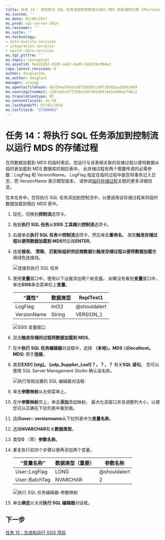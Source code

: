```yaml
---
title: 任务 14： 添加执行 SQL 任务添加到控制流以运行 MDS 的存储的过程 |Microsoft Docs
ms.custom: ''
ms.date: 03/06/2017
ms.prod: sql-server-2014
ms.reviewer: ''
ms.suite: ''
ms.technology:
- data-quality-services
- integration-services
- master-data-services
ms.tgt_pltfrm: ''
ms.topic: conceptual
ms.assetid: 9a5d1b52-d505-4e6f-8a89-569329c094e2
caps.latest.revision: 6
author: douglaslms
ms.author: douglasl
manager: craigg
ms.openlocfilehash: 4b75bed7642e2075b0281cb9f19502ea2bb624b9
ms.sourcegitcommit: c18fadce27f330e1d4f36549414e5c84ba2f46c2
ms.translationtype: MT
ms.contentlocale: zh-CN
ms.lasthandoff: 07/02/2018
ms.locfileid: "37260083"
---
```

# <a name="task-14-adding-execute-sql-task-to-control-flow-to-run-the-stored-procedure-for-mds"></a>任务 14：将执行 SQL 任务添加到控制流以运行 MDS 的存储过程
  在将数据加载到 MDS 的临时表后，您运行与该表相关联的存储过程以便将数据从临时表加载到 MDS 数据库的相应表中。 此存储过程有两个需要传递的必需参数：LogFlag 和 VersionName。 LogFlag 指定在临时过程中是否将事务记入日志，而 VersionName 表示模型版本。 请参阅[临时存储过程](http://msdn.microsoft.com/library/hh231028.aspx)主题的更多详细信息。  
  
 在本任务中，您将执行 SQL 任务添加到控制流中，以便调用该存储过程来将临时数据加载到相应 MDS 表中。  
  
1.  现在，切换到**控制流**选项卡。  
  
2.  拖放**执行 SQL 任务**从**SSIS 工具箱**到**控制流**选项卡。  
  
3.  右键单击**执行 SQL 任务**中**控制流**选项卡，然后单击**重命名**。 类型**触发存储过程以便将数据加载到 MDS**然后按**ENTER**。  
  
4.  连接**接收、 清理、 匹配和组织供应商数据**到**触发存储过程以便将数据加载**使用绿色连接线。  
  
     ![连接到执行 SQL 任务](../../2014/tutorials/media/et-addingesqltasktocftorunthespformds-01.jpg "连接以执行 SQL 任务")  
  
5.  使用**变量**窗口中，使用以下设置添加两个新变量。 如果没有看到**变量**窗口中，单击**SSIS**单击菜单栏上**变量**。  
  
    |“属性”|数据类型|ReplTest1|  
    |----------|---------------|-----------|  
    |LogFlag|Int32|@shouldalert|  
    |VersionName|String|VERSION_1|  
  
     ![SSIS 变量窗口](../../2014/tutorials/media/et-addingesqltasktocftorunthespformds-02.jpg "SSIS 变量窗口")  
  
6.  双击**触发存储的过程将数据加载到 MDS**。  
  
7.  在中**执行 SQL 任务编辑器**对话框中，选择 **（本地）。MDS** (或**localhost。MDS**) 用于**连接**。  
  
8.  类型**EXEC [stg]。 [udp_Supplier_Leaf]？，？，？** 有关**SQL 语句**。 您可以使用 SQL Server Management Studio 确认该名称。  
  
     ![执行常规设置的 SQL 编辑器对话框-](../../2014/tutorials/media/et-addingesqltasktocftorunthespformds-03.jpg "执行 SQL 编辑器对话框-常规设置")  
  
9. 单击**参数映射**从左侧菜单上。  
  
10. 在中**参数映射**页上，单击**添加**添加映射。 最大化该窗口并且调整列大小，以便您可以正确在下拉列表中看到值。  
  
11. 选择**user:: versionname**从下拉列表中为**变量名称**。  
  
12. 选择**NVARCHAR**有关**数据类型**。  
  
13. 类型**0** （零）**参数名称**。  
  
14. 重复执行前四个步骤以便再添加两个变量。  
  
    |“变量名称”|数据类型（重要）|参数名称|  
    |-------------------|-----------------------------|--------------------|  
    |User::LogFlag|LONG|@shouldalert|  
    |User::BatchTag|NVARCHAR|2|  
  
     ![执行 SQL 任务编辑器-参数映射](../../2014/tutorials/media/et-addingesqltasktocftorunthespformds-04.jpg "执行 SQL 任务编辑器-参数映射")  
  
15. 单击**确定**以关闭**执行 SQL 编辑器**对话框。  
  
## <a name="next-step"></a>下一步  
 [任务 15：生成和运行 SSIS 项目](../../2014/tutorials/task-15-building-and-running-the-ssis-project.md)  
  
  
